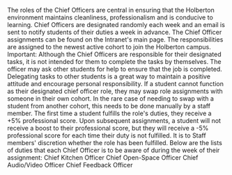 The roles of the Chief Officers are central in ensuring that the Holberton environment maintains cleanliness, professionalism and is conducive to learning. Chief Officers are designated randomly each week and an email is sent to notify students of their duties a week in advance. The Chief Officer assignments can be found on the Intranet's main page. The responsibilities are assigned to the newest active cohort to join the Holberton campus.
Important: Although the Chief Officers are responsible for their designated tasks, it is not intended for them to complete the tasks by themselves. The officer may ask other students for help to ensure that the job is completed. Delegating tasks to other students is a great way to maintain a positive attitude and encourage personal responsibility.
If a student cannot function as their designated chief officer role, they may swap role assignments with someone in their own cohort. In the rare case of needing to swap with a student from another cohort, this needs to be done manually by a staff member.
The first time a student fulfills the role's duties, they receive a +5% professional score. Upon subsequent assignments, a student will not receive a boost to their professional score, but they will receive a -5% professional score for each time their duty is not fulfilled. It is to Staff members' discretion whether the role has been fulfilled.
Below are the lists of duties that each Chief Officer is to be aware of during the week of their assignment:
Chief Kitchen Officer
Chief Open-Space Officer
Chief Audio/Video Officer
Chief Feedback Officer